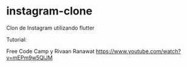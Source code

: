 # instagram-clone
Clon de Instagram utilizando flutter

Tutorial:

Free Code Camp y Rivaan Ranawat
https://www.youtube.com/watch?v=mEPm9w5QlJM
